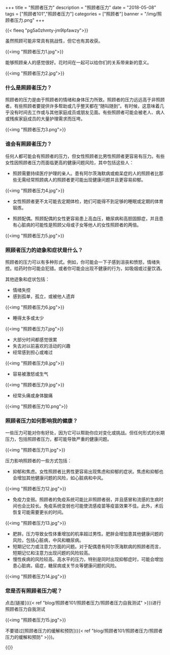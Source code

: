 +++
title = "照顾者压力"
description = "照顾者压力"
date = "2018-05-08"
tags = ["照顾者101","照顾者压力"]
categories = ["照顾者"]
banner = "/img/照顾者压力.png"
+++

{{< fleeq "pg5a0zhmty-jm9lpfawzy">}}

虽然照顾可能非常具有挑战性，但它也有其收获。

{{<img "照顾者压力1.jpg">}}

能够照顾亲人的感觉很好。花时间在一起可以给你们的关系带来新的意义。

{{<img "照顾者压力2.jpg">}}

### 什么是照顾者压力？

照顾者的压力是由于照顾者的情绪和身体压力所致。照顾者的压力远远高于非照顾者。有些照顾者要提供许多帮助或几乎整天都在“随叫随到”。有时候，这意味着几乎没有时间去工作或与其他家庭成员或朋友见面。有些照顾者可能会被老人、病人或残疾家庭成员的大量护理需求而压垮。

{{<img "照顾者压力3.png">}}

### 谁会有照顾者压力？

任何人都可能会有照顾者的压力，但女性照顾者比男性照顾者更容易有压力。有些女性因照顾者压力而面临更高的健康问题风险，其中包括这些人：

- 照顾需要持续医疗护理的亲人。患有阿尔茨海默病或痴呆症的人的照顾者比那些无需经常照顾病人的照顾者更可能出现健康问题并且更容易抑郁。

{{<img "照顾者压力4.jpg">}}

- 女性照顾者更不太可能去定期体检，她们可能得不到足够的睡眠或定期的体育锻炼。

- 照顾配偶。照顾配偶的女性更容易患上高血压，糖尿病和高胆固醇症，并且患有心脏病的可能性是照顾父母或子女等他人的女性照顾者的两倍。

{{<img "照顾者压力5.jpg">}}

### 照顾者压力的迹象和症状是什么？

照顾者的压力可以有多种形式。例如，你可能会一下子感到沮丧和愤怒，情绪失控。给药时你可能会犯错。或者你可能会出现不健康的行为，如吸烟或过量饮酒。

其他迹象和症状包括：

- 情绪失控
- 感到孤单，孤立，或被他人遗弃

{{<img "照顾者压力6.jpg">}}

- 睡得太多或太少

{{<img "照顾者压力7.jpg">}}

- 大部分时间都感觉很累
- 失去对以前喜欢的活动的兴趣
- 经常感到担心或难过

{{<img "照顾者压力8.jpg">}}

- 容易被激怒或生气

{{<img "照顾者压力9.jpg">}}

- 经常头痛或身体酸痛

{{<img "照顾者压力10.png">}}

### 照顾者压力如何影响我的健康？

一些压力可能对你有好处，因为它可以帮助你应对变化或挑战。但任何形式的长期压力，包括照顾者压力，都可能导致严重的健康问题。

{{<img "照顾者压力11.jpg">}}

压力影响照顾者的一些方式包括：

- 抑郁和焦虑。女性照顾者比男性更容易出现焦虑和抑郁的症状。焦虑和抑郁也会增加其他健康问题的风险，如心脏病和中风。

{{<img "照顾者压力12.jpg">}}

- 免疫力变弱。照顾者的免疫系统可能比非照顾者弱，并且感冒和流感的生病时间也会比较长。免疫系统变弱也可能使流感疫苗等疫苗效果不佳。此外，术后恢复可能需要更长的时间。

{{<img "照顾者压力13.jpg">}}

- 肥胖。压力导致女性体重增加的机率超过男性。肥胖会增加患其他健康问题的风险，包括心脏病，中风和糖尿病。
- 短期记忆力或注意力方面的问题。对于配偶患有阿尔茨海默病的照顾者而言，短期记忆和注意力出现问题的风险较高。
- 慢性疾病的风险较高。高水平的压力，特别是同时出现抑郁症时，可能会增加患心脏病，癌症，糖尿病或关节炎等健康问题的风险。

{{<img "照顾者压力14.jpg">}}

### 您是否有照顾者压力呢？

点击[链接]({{< ref "blog/照顾者101/照顾者压力/照顾者压力自我测试" >}})进行照顾者压力自我测试

{{<img "照顾者压力15.jpg">}}

不要错过[照顾者压力的缓解和预防]({{< ref "blog/照顾者101/照顾者压力/照顾者压力的缓解和预防" >}})。

{{<qrcode>}}
